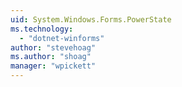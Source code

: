```yaml
---
uid: System.Windows.Forms.PowerState
ms.technology: 
  - "dotnet-winforms"
author: "stevehoag"
ms.author: "shoag"
manager: "wpickett"
---
```

